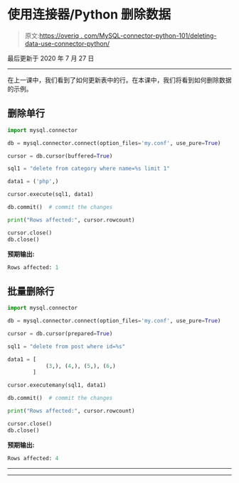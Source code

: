 # 使用连接器/Python 删除数据

> 原文:[https://overiq . com/MySQL-connector-python-101/deleting-data-use-connector-python/](https://overiq.com/mysql-connector-python-101/deleting-data-using-connector-python/)

最后更新于 2020 年 7 月 27 日

* * *

在上一课中，我们看到了如何更新表中的行。在本课中，我们将看到如何删除数据的示例。

## 删除单行

```py
import mysql.connector

db = mysql.connector.connect(option_files='my.conf', use_pure=True)

cursor = db.cursor(buffered=True)

sql1 = "delete from category where name=%s limit 1"

data1 = ('php',)

cursor.execute(sql1, data1)

db.commit()  # commit the changes

print("Rows affected:", cursor.rowcount)

cursor.close()
db.close()

```

**预期输出:**

```py
Rows affected: 1

```

## 批量删除行

```py
import mysql.connector

db = mysql.connector.connect(option_files='my.conf', use_pure=True)

cursor = db.cursor(prepared=True)

sql1 = "delete from post where id=%s"

data1 = [
            (3,), (4,), (5,), (6,)
        ]

cursor.executemany(sql1, data1)

db.commit()  # commit the changes

print("Rows affected:", cursor.rowcount)

cursor.close()
db.close()

```

**预期输出:**

```py
Rows affected: 4

```

* * *

* * *